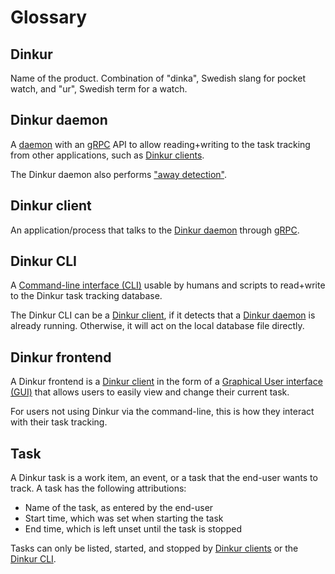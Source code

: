 <!--
Dinkur the task time tracking utility.
<https://github.com/dinkur/dinkur>

SPDX-FileCopyrightText: 2021 Kalle Fagerberg
SPDX-License-Identifier: CC-BY-4.0
-->

# Glossary

## Dinkur

Name of the product. Combination of "dinka", Swedish slang for pocket watch, and
"ur", Swedish term for a watch.

## Dinkur daemon

A [daemon](<https://en.wikipedia.org/wiki/Daemon_(computing)>) with an
[gRPC](https://grpc.io/) API to allow reading+writing to the task tracking from
other applications, such as [Dinkur clients](#dinkur-client).

The Dinkur daemon also performs ["away detection"](Away_detection.md).

## Dinkur client

An application/process that talks to the [Dinkur daemon](#dinkur-daemon) through
[gRPC](https://grpc.io/).

## Dinkur CLI

A [Command-line interface (CLI)](https://en.wikipedia.org/wiki/Command-line_interface)
usable by humans and scripts to read+write to the Dinkur task tracking database.

The Dinkur CLI can be a [Dinkur client](#dinkur-client), if it detects that a
[Dinkur daemon](#dinkur-daemon) is already running. Otherwise, it will act on
the local database file directly.

## Dinkur frontend

A Dinkur frontend is a [Dinkur client](#dinkur-client) in the form of a
[Graphical User interface (GUI)](https://en.wikipedia.org/wiki/Graphical_user_interface)
that allows users to easily view and change their current task.

For users not using Dinkur via the command-line, this is how they interact with
their task tracking.

## Task

A Dinkur task is a work item, an event, or a task that the end-user wants to
track. A task has the following attributions:

- Name of the task, as entered by the end-user
- Start time, which was set when starting the task
- End time, which is left unset until the task is stopped

Tasks can only be listed, started, and stopped by
[Dinkur clients](#dinkur-client) or the [Dinkur CLI](#dinkur-cli).
